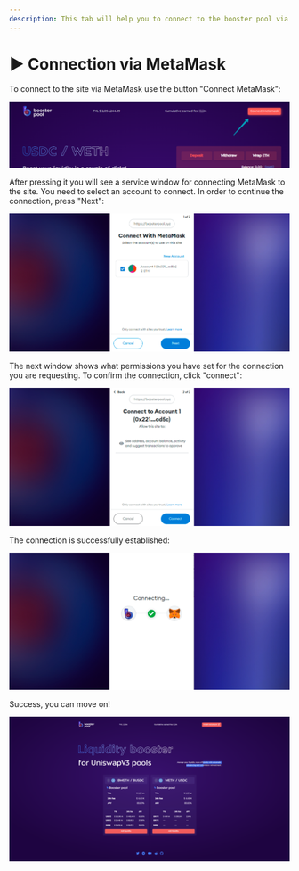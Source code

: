 ```yaml
---
description: This tab will help you to connect to the booster pool via MetaMask
---
```


# ▶ Connection via MetaMask

To connect to the site via MetaMask use the button "Connect MetaMask":

![connect MetaMask button](<../.gitbook/assets/image (24).png>)

After pressing it you will see a service window for connecting MetaMask to the site. You need to select an account to connect. In order to continue the connection, press "Next":

![account choosing](<../.gitbook/assets/image (21).png>)

The next window shows what permissions you have set for the connection you are requesting. To confirm the connection, click "connect":

![booster pool permissions](<../.gitbook/assets/image (6).png>)

The connection is successfully established:

![successfully connected](<../.gitbook/assets/image (4).png>)

Success, you can move on!

![MetaMask is connected](<../.gitbook/assets/image (1).png>)


